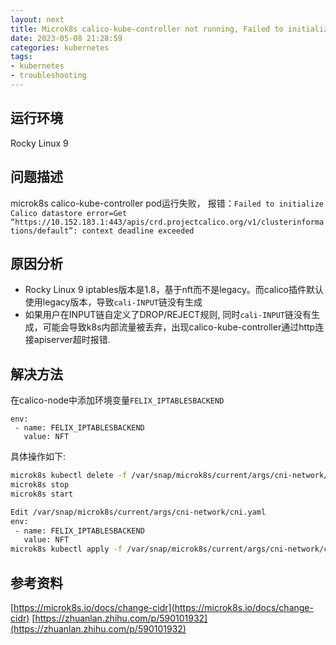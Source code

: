 ```yaml
---
layout: next
title: Microk8s calico-kube-controller not running, Failed to initialize Calico datastore error... 解决方法
date: 2023-05-08 21:28:59
categories: kubernetes
tags: 
- kubernetes
- troubleshooting
---
```


## 运行环境
Rocky Linux 9
## 问题描述
microk8s calico-kube-controller pod运行失败， 报错：`Failed to initialize Calico datastore error=Get “https://10.152.183.1:443/apis/crd.projectcalico.org/v1/clusterinformations/default”: context deadline exceeded`

<!-- more -->
## 原因分析
* Rocky Linux 9 iptables版本是1.8，基于nft而不是legacy。而calico插件默认使用legacy版本，导致`cali-INPUT`链没有生成
* 如果用户在INPUT链自定义了DROP/REJECT规则, 同时`cali-INPUT`链没有生成，可能会导致k8s内部流量被丢弃，出现calico-kube-controller通过http连接apiserver超时报错.

## 解决方法
在calico-node中添加环境变量`FELIX_IPTABLESBACKEND`
```
env:
 - name: FELIX_IPTABLESBACKEND
   value: NFT
```

具体操作如下:
```bash
microk8s kubectl delete -f /var/snap/microk8s/current/args/cni-network/cni.yaml
microk8s stop
microk8s start

Edit /var/snap/microk8s/current/args/cni-network/cni.yaml
env:
 - name: FELIX_IPTABLESBACKEND
   value: NFT
microk8s kubectl apply -f /var/snap/microk8s/current/args/cni-network/cni.yaml
```
## 参考资料
[https://microk8s.io/docs/change-cidr](https://microk8s.io/docs/change-cidr)
[https://zhuanlan.zhihu.com/p/590101932](https://zhuanlan.zhihu.com/p/590101932)

